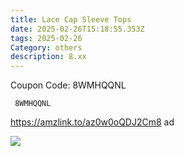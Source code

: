 ```yaml
---
title: Lace Cap Sleeve Tops
date: 2025-02-26T15:18:55.353Z
tags: 2025-02-26
Category: others
description: 8.xx
---
```

<!--StartFragment-->

Coupon Code: 8WMHQQNL



<pre class="language-javascript"><code

class="language-javascript"> 8WMHQQNL</code></pre>

https://amzlink.to/az0w0oQDJ2Cm8  ad <!--StartFragment-->

![](https://m.media-amazon.com/images/I/81rGon0-vAL._AC_SY741_.jpg)

<!--EndFragment-->
